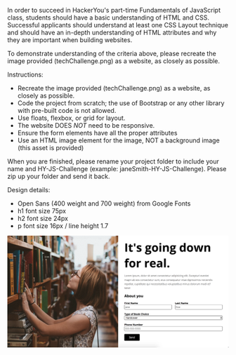 In order to succeed in HackerYou's part-time Fundamentals of JavaScript class, students should have a basic understanding of HTML and CSS. Successful applicants should understand at least one CSS Layout technique and should have an in-depth understanding of HTML attributes and why they are important when building websites.

To demonstrate understanding of the criteria above, please recreate the image provided (techChallenge.png) as a website, as closely as possible. 

Instructions:
- Recreate the image provided (techChallenge.png) as a website, as closely as possible.
- Code the project from scratch; the use of Bootstrap or any other library with pre-built code is not allowed.
- Use floats, flexbox, or grid for layout. 
- The website DOES *NOT* need to be responsive. 
- Ensure the form elements have all the proper attributes
- Use an HTML image element for the image, NOT a background image (this asset is provided)

When you are finished, please rename your project folder to include your name and HY-JS-Challenge (example: janeSmith-HY-JS-Challenge). Please zip up your folder and send it back.

Design details: 
- Open Sans (400 weight and 700 weight) from Google Fonts
- h1 font size 75px
- h2 font size 24px
- p font size 16px / line height 1.7

![alt text](FinalProd.png)